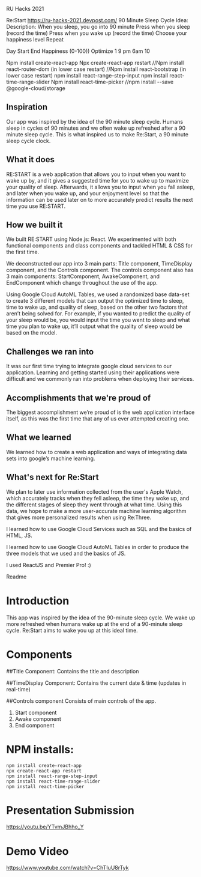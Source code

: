 RU Hacks 2021


Re:Start
https://ru-hacks-2021.devpost.com/
90 Minute Sleep Cycle Idea:
Description: 
When you sleep, you go into 90 minute
Press when you sleep (record the time)
Press when you wake up (record the time)
Choose your happiness level
Repeat

Day
Start
End
Happiness (0-100))
Optimize 
1
9 pm
6am 
10







Npm install create-react-app
Npx create-react-app restart
//Npm install react-router-dom (in lower case restart)
//Npm install react-bootstrap (in lower case restart)
npm install react-range-step-input
npm install react-time-range-slider
Npm install react-time-picker
//npm install --save @google-cloud/storage




## Inspiration
Our app was inspired by the idea of the 90 minute sleep cycle. Humans sleep in cycles of 90 minutes and we often wake up refreshed after a 90 minute sleep cycle. This is what inspired us to make Re:Start, a 90 minute sleep cycle clock.


## What it does
RE:START is a web application that allows you to input when you want to wake up by, and it gives a suggested time for you to wake up to maximize your quality of sleep. Afterwards, it allows you to input when you fall asleep, and later when you wake up, and your enjoyment level so that the information can be used later on to more accurately predict results the next time you use RE:START.


## How we built it
We built RE:START using Node.js: React. We experimented with both functional components and class components and tackled HTML & CSS for the first time.

We deconstructed our app into 3 main parts: Title component, TimeDisplay component, and the Controls component. The controls component also has 3 main components: StartComponent, AwakeComponent, and EndComponent which change throughout the use of the app.

Using Google Cloud AutoML Tables, we used a randomized base data-set to create 3 different models that can output the optimized time to sleep, time to wake up, and quality of sleep, based on the other two factors that aren’t being solved for. For example, if you wanted to predict the quality of your sleep would be, you would input the time you went to sleep and what time you plan to wake up, it’ll output what the quality of sleep would be based on the model.


## Challenges we ran into
It was our first time trying to integrate google cloud services to our application. Learning and getting started using their applications were difficult and we commonly ran into problems when deploying their services. 


## Accomplishments that we're proud of
The biggest accomplishment we’re proud of is the web application interface itself, as this was the first time that any of us ever attempted creating one.


## What we learned
We learned how to create a web application and ways of integrating data sets into google’s machine learning. 


## What's next for Re:Start
We plan to later use information collected from the user's Apple Watch, which accurately tracks when they fell asleep, the time they woke up, and the different stages of sleep they went through at what time. Using this data, we hope to make a more user-accurate machine learning algorithm that gives more personalized results when using Re:Three.



I learned how to use Google Cloud Services such as SQL and the basics of HTML, JS. 

I learned how to use Google Cloud AutoML Tables in order to produce the three models that we used and the basics of JS.


I used ReactJS and Premier Pro! :)


Readme

# Introduction
This app was inspired by the idea of the 90-minute sleep cycle. We wake up more refreshed when humans wake up at the end of a 90-minute sleep cycle.
Re:Start aims to wake you up at this ideal time.

# Components
##Title Component:
Contains the title and description

##TimeDisplay Component:
Contains the current date & time (updates in real-time)

##Controls component
Consists of main controls of the app.
1. Start component
2. Awake component
3. End component


# NPM installs:
```
npm install create-react-app
npx create-react-app restart
npm install react-range-step-input
npm install react-time-range-slider
npm install react-time-picker
```

# Presentation Submission
https://youtu.be/YTvmJBhho_Y

# Demo Video
https://www.youtube.com/watch?v=ChTIuU8rTyk


